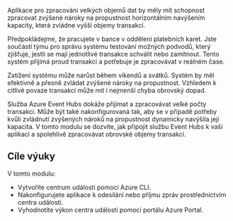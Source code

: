 Aplikace pro zpracování velkých objemů dat by měly mít schopnost zpracovat zvýšené nároky na propustnost horizontálním navýšením kapacity, která zvládne vyšší objemy transakcí.

Předpokládejme, že pracujete v bance v oddělení platebních karet. Jste součástí týmu pro správu systému testování možných podvodů, který zjišťuje, jestli se mají jednotlivé transakce schválit nebo zamítnout. Tento systém přijímá proud transakcí a potřebuje je zpracovávat v reálném čase.

Zatížení systému může narůst během víkendů a svátků. Systém by měl efektivně a přesně zvládat zvýšené nároky na propustnost. Vzhledem k citlivé povaze transakcí může mít i nejmenší chyba obrovský dopad.

Služba Azure Event Hubs dokáže přijímat a zpracovávat velké počty transakcí. Může být také nakonfigurovaná tak, aby se v případě potřeby kvůli zvládnutí zvýšených nároků na propustnost dynamicky navýšila její kapacita.
V tomto modulu se dozvíte, jak připojit službu Event Hubs k vaší aplikaci a spolehlivě zpracovávat obrovské objemy transakcí.

## <a name="learning-objectives"></a>Cíle výuky

V tomto modulu:

- Vytvoříte centrum událostí pomocí Azure CLI.
- Nakonfigurujete aplikace k odesílání nebo příjmu zpráv prostřednictvím centra událostí.
- Vyhodnotíte výkon centra událostí pomocí portálu Azure Portal.